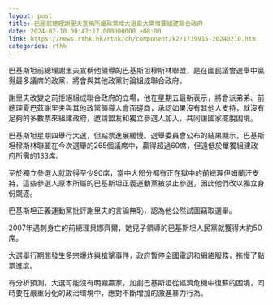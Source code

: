 ```yaml
---
layout: post
title: 巴國前總理謝里夫宣稱所屬政黨成大選最大黨惟要組建聯合政府
date: 2024-02-10 00:42:17.000000000 +08:00
link: https://news.rthk.hk/rthk/ch/component/k2/1739915-20240210.htm
categories: rthk
---
```


巴基斯坦前總理謝里夫宣稱他領導的巴基斯坦穆斯林聯盟，是在國民議會選舉中贏得最多議席的政黨，將會與其他政黨討論組成聯合政府。

謝里夫改變之前拒絕組成聯合政府的立場，他在星期五最新表示，將會派弟弟、前總理夏巴茲謝里夫與其他政黨領導人會面磋商，承認如果沒有其他人支持，就沒有足夠的多數票來組建政府，邀請盟友和獨立參選人加入，共同讓國家擺脫困境。

巴基斯坦星期四舉行大選，但點票進展緩慢。選舉委員會公布的結果顯示，巴基斯坦穆斯林聯盟在今次選舉的265個議席中，贏得超過60席，但遠低於單獨組建政府所需的133席。

至於獨立參選人就取得至少90席，當中大部分都有正在獄中的前總理伊姆蘭汗支持，這些參選人原本所屬的巴基斯坦正義運動黨被禁止參選，因此他們改以獨立身份競逐。

巴基斯坦正義運動黨批評謝里夫的言論無恥，認為他公然試圖竊取選舉。

2007年遇刺身亡的前總理貝娜齊爾，她兒子領導的巴基斯坦人民黨就獲得大約50席。

大選舉行期間發生多宗爆炸與槍擊事件，政府暫停全國電訊和網絡服務，拖慢了點票進度。

有分析預測，大選可能沒有明顯贏家，加劇巴基斯坦從經濟危機中復蘇的困境，同時要在嚴重分化的政治環境中，應對不斷增加的激進暴力行為。
